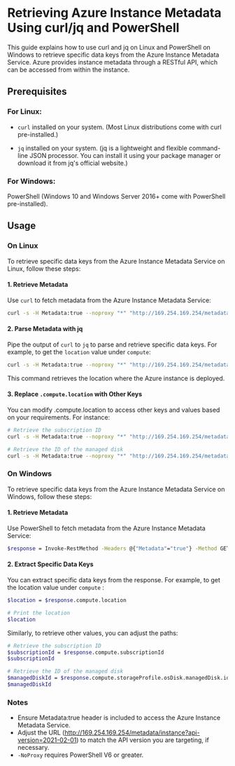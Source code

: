 
# Retrieving Azure Instance Metadata Using curl/jq and PowerShell

This guide explains how to use curl and jq on Linux and PowerShell on Windows to retrieve specific data keys from the Azure Instance Metadata Service. Azure provides instance metadata through a RESTful API, which can be accessed from within the instance.

## Prerequisites

### For Linux:
- `curl` installed on your system. (Most Linux distributions come with curl pre-installed.)

- `jq` installed on your system. (jq is a lightweight and flexible command-line JSON processor. You can install it using your package manager or download it from jq's official website.)

### For Windows:
PowerShell (Windows 10 and Windows Server 2016+ come with PowerShell pre-installed).

## Usage

### On Linux 

To retrieve specific data keys from the Azure Instance Metadata Service on Linux, follow these steps:

#### 1. Retrieve Metadata
Use `curl` to fetch metadata from the Azure Instance Metadata Service:

```bash
curl -s -H Metadata:true --noproxy "*" "http://169.254.169.254/metadata/instance?api-version=2021-02-01"
```
#### 2. Parse Metadata with jq

Pipe the output of `curl` to `jq` to parse and retrieve specific data keys. For example, to get the `location` value under `compute`:

```bash
curl -s -H Metadata:true --noproxy "*" "http://169.254.169.254/metadata/instance?api-version=2021-02-01" | jq '.compute.location'
```

This command retrieves the location where the Azure instance is deployed.

#### 3. Replace `.compute.location` with Other Keys

You can modify .compute.location to access other keys and values based on your requirements. For instance:

```bash
# Retrieve the subscription ID
curl -s -H Metadata:true --noproxy "*" "http://169.254.169.254/metadata/instance?api-version=2021-02-01" | jq '.compute.subscriptionId'

# Retrieve the ID of the managed disk
curl -s -H Metadata:true --noproxy "*" "http://169.254.169.254/metadata/instance?api-version=2021-02-01" | jq -r '.compute.storageProfile.osDisk.managedDisk.id'
```
### On Windows

To retrieve specific data keys from the Azure Instance Metadata Service on Windows, follow these steps:

#### 1. Retrieve Metadata

Use PowerShell to fetch metadata from the Azure Instance Metadata Service:

```bash
$response = Invoke-RestMethod -Headers @{"Metadata"="true"} -Method GET -Uri "http://169.254.169.254/metadata/instance?api-version=2021-02-01"
```

#### 2. Extract Specific Data Keys

You can extract specific data keys from the response. For example, to get the location value under `compute` :

```bash
$location = $response.compute.location

# Print the location
$location
```
Similarly, to retrieve other values, you can adjust the paths:

```bash
# Retrieve the subscription ID
$subscriptionId = $response.compute.subscriptionId
$subscriptionId

# Retrieve the ID of the managed disk
$managedDiskId = $response.compute.storageProfile.osDisk.managedDisk.id
$managedDiskId
```

### Notes

- Ensure Metadata:true header is included to access the Azure Instance Metadata Service.
- Adjust the URL (http://169.254.169.254/metadata/instance?api-version=2021-02-01) to match the API version you are targeting, if necessary.
- `-NoProxy` requires PowerShell V6 or greater.


